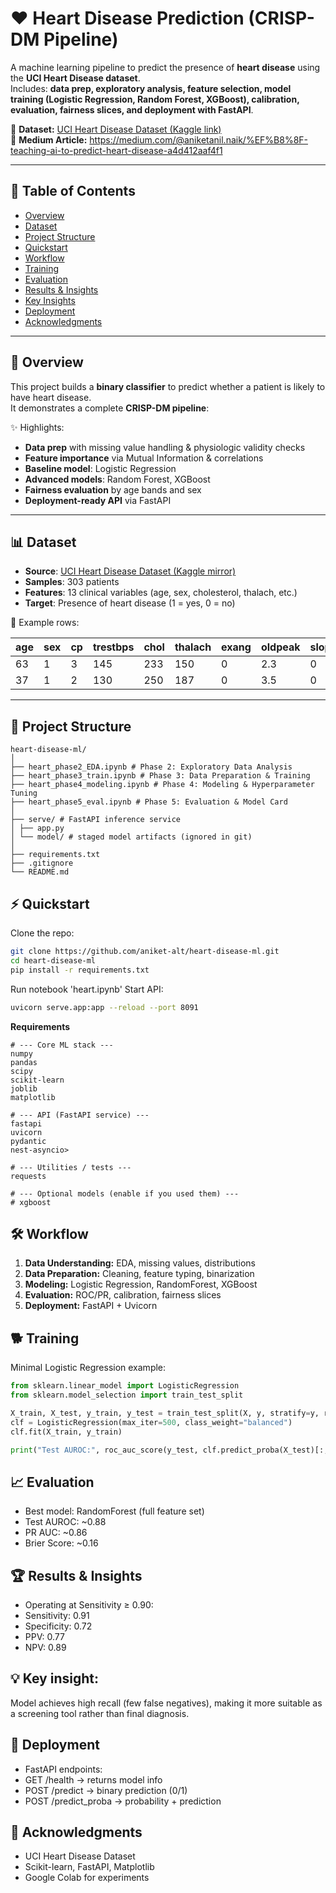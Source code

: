 # :heart: Heart Disease Prediction (CRISP-DM Pipeline)

A machine learning pipeline to predict the presence of **heart disease** using the **UCI Heart Disease dataset**.  
Includes: **data prep, exploratory analysis, feature selection, model training (Logistic Regression, Random Forest, XGBoost), calibration, evaluation, fairness slices, and deployment with FastAPI**.

📂 **Dataset:** [UCI Heart Disease Dataset (Kaggle link)](https://www.kaggle.com/datasets/redwankarimsony/heart-disease-data)  
📰 **Medium Article:** https://medium.com/@aniketanil.naik/%EF%B8%8F-teaching-ai-to-predict-heart-disease-a4d412aaf4f1

---

## 📑 Table of Contents
- [Overview](#-overview)
- [Dataset](#-dataset)
- [Project Structure](#-project-structure)
- [Quickstart](#-quickstart)
- [Workflow](#-workflow)
- [Training](#-training)
- [Evaluation](#-evaluation)
- [Results & Insights](#-results--insights)
- [Key Insights](#-key--insights)
- [Deployment](#-deployment)
- [Acknowledgments](#-acknowledgments)

---

## 🔎 Overview

This project builds a **binary classifier** to predict whether a patient is likely to have heart disease.  
It demonstrates a complete **CRISP-DM pipeline**:

✨ Highlights:
- **Data prep** with missing value handling & physiologic validity checks  
- **Feature importance** via Mutual Information & correlations  
- **Baseline model**: Logistic Regression  
- **Advanced models**: Random Forest, XGBoost  
- **Fairness evaluation** by age bands and sex  
- **Deployment-ready API** via FastAPI

---

## 📊 Dataset

- **Source**: [UCI Heart Disease Dataset (Kaggle mirror)](https://www.kaggle.com/datasets/ronitf/heart-disease-uci)  
- **Samples**: 303 patients  
- **Features**: 13 clinical variables (age, sex, cholesterol, thalach, etc.)  
- **Target**: Presence of heart disease (1 = yes, 0 = no)  

📌 Example rows:

| age | sex | cp | trestbps | chol | thalach | exang | oldpeak | slope | ca | thal | target |
|-----|-----|----|----------|------|---------|-------|---------|-------|----|------|--------|
| 63  | 1   | 3  | 145      | 233  | 150     | 0     | 2.3     | 0     | 0  | 1    | 1      |
| 37  | 1   | 2  | 130      | 250  | 187     | 0     | 3.5     | 0     | 0  | 2    | 1      |

---

## 📂 Project Structure

```
heart-disease-ml/
│
├── heart_phase2_EDA.ipynb # Phase 2: Exploratory Data Analysis
├── heart_phase3_train.ipynb # Phase 3: Data Preparation & Training
├── heart_phase4_modeling.ipynb # Phase 4: Modeling & Hyperparameter Tuning
├── heart_phase5_eval.ipynb # Phase 5: Evaluation & Model Card
│
├── serve/ # FastAPI inference service
│ ├── app.py
│ └── model/ # staged model artifacts (ignored in git)
│
├── requirements.txt
├── .gitignore
└── README.md
```
## ⚡ Quickstart

Clone the repo:
```bash
git clone https://github.com/aniket-alt/heart-disease-ml.git
cd heart-disease-ml
pip install -r requirements.txt
```
Run notebook 'heart.ipynb'
Start API:
```bash
uvicorn serve.app:app --reload --port 8091
```
**Requirements**
```
# --- Core ML stack ---
numpy
pandas
scipy
scikit-learn
joblib
matplotlib

# --- API (FastAPI service) ---
fastapi
uvicorn
pydantic
nest-asyncio>

# --- Utilities / tests ---
requests

# --- Optional models (enable if you used them) ---
# xgboost
```

## 🛠️ Workflow

1. **Data Understanding:** EDA, missing values, distributions
2. **Data Preparation:** Cleaning, feature typing, binarization
3. **Modeling:** Logistic Regression, RandomForest, XGBoost
4. **Evaluation:** ROC/PR, calibration, fairness slices
5. **Deployment:** FastAPI + Uvicorn

## 🐕 Training

Minimal Logistic Regression example:
```python
from sklearn.linear_model import LogisticRegression
from sklearn.model_selection import train_test_split

X_train, X_test, y_train, y_test = train_test_split(X, y, stratify=y, random_state=42)
clf = LogisticRegression(max_iter=500, class_weight="balanced")
clf.fit(X_train, y_train)

print("Test AUROC:", roc_auc_score(y_test, clf.predict_proba(X_test)[:,1]))
```

## 📈 Evaluation

* Best model: RandomForest (full feature set)
* Test AUROC: ~0.88
* PR AUC: ~0.86
* Brier Score: ~0.16

## 🏆 Results & Insights
* Operating at Sensitivity ≥ 0.90:
* Sensitivity: 0.91
* Specificity: 0.72
* PPV: 0.77
* NPV: 0.89

## 💡 Key insight:
Model achieves high recall (few false negatives), making it more suitable as a screening tool rather than final diagnosis.

## 🚀 Deployment
* FastAPI endpoints:
* GET /health → returns model info
* POST /predict → binary prediction (0/1)
* POST /predict_proba → probability + prediction

## 🙏 Acknowledgments
* UCI Heart Disease Dataset
* Scikit-learn, FastAPI, Matplotlib
* Google Colab for experiments
